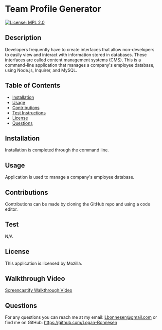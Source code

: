 # Team Profile Generator
[![License: MPL 2.0](https://img.shields.io/badge/License-MPL_2.0-brightgreen.svg)](https://opensource.org/licenses/MPL-2.0)  
## Description 
Developers frequently have to create interfaces that allow non-developers to easily view and interact with information stored in databases. These interfaces are called content management systems (CMS). This is a command-line application that manages a company's employee database, using Node.js, Inquirer, and MySQL.

## Table of Contents
* [Installation](#installation)
* [Usage](#usage)
* [Contributions](#contributions)
* [Test Instructions](#test)
* [License](#license)
* [Questions](#questions)

## Installation
Installation is completed through the command line.

## Usage
Application is used to manage a company's employee database.

## Contributions
Contributions can be made by cloning the GitHub repo and using a code editor.

## Test
N/A

## License
This application is licensed by Mozilla.

## Walkthrough Video
[Screencastify Walkthrough Video](https://watch.screencastify.com/v/j5ZP6OiI8kEQgtlrfIrf)

## Questions
For any questions you can reach me at my email: Lbonnesen@gmail.com
or find me on GitHub: https://github.com/Logan-Bonnesen